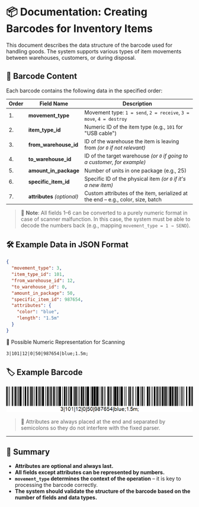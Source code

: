 # 📦 Documentation: Creating Barcodes for Inventory Items

This document describes the data structure of the barcode used for handling goods. The system supports various types of item movements between warehouses, customers, or during disposal.

## 🧾 Barcode Content

Each barcode contains the following data in the specified order:

| Order | Field Name            | Description |
|-------|-----------------------|------------|
| 1.    | **movement_type**      | Movement type: `1 = send`, `2 = receive`, `3 = move`, `4 = destroy` |
| 2.    | **item_type_id**       | Numeric ID of the item type (e.g., `101` for "USB cable") |
| 3.    | **from_warehouse_id**  | ID of the warehouse the item is leaving from *(or `0` if not relevant)* |
| 4.    | **to_warehouse_id**    | ID of the target warehouse *(or `0` if going to a customer, for example)* |
| 5.    | **amount_in_package**  | Number of units in one package (e.g., 25) |
| 6.    | **specific_item_id**   | Specific ID of the physical item *(or `0` if it's a new item)* |
| 7.    | **attributes** _(optional)_ | Custom attributes of the item, serialized at the end – e.g., color, size, batch |

> 🔁 **Note**: All fields 1–6 can be converted to a purely numeric format in case of scanner malfunction. In this case, the system must be able to decode the numbers back (e.g., mapping `movement_type = 1 → SEND`).

## 🛠️ Example Data in JSON Format

```json
{
  "movement_type": 3,
  "item_type_id": 101,
  "from_warehouse_id": 12,
  "to_warehouse_id": 0,
  "amount_in_package": 50,
  "specific_item_id": 987654,
  "attributes": {
    "color": "blue",
    "length": "1.5m"
  }
}
```
🔄 Possible Numeric Representation for Scanning
```
3|101|12|0|50|987654|blue;1.5m;
```

## 🏷️ Example Barcode

![Barcode image](./barcode.gif "Example barcode")

> 🔐 Attributes are always placed at the end and separated by semicolons so they do not interfere with the fixed parser.

---

## 📌 Summary

- **Attributes are optional and always last.**
- **All fields except attributes can be represented by numbers.**
- **`movement_type` determines the context of the operation** – it is key to processing the barcode correctly.
- **The system should validate the structure of the barcode based on the number of fields and data types.**
